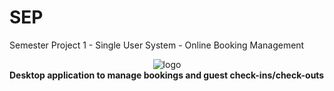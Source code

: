 # SEP

Semester Project 1 - Single User System - Online Booking Management

<div style="justify-content:center">
<div style="display: flex; justify-content: center;">
<img src="https://i.imgur.com/ip20JIz.png" alt="logo" >
</div>
<strong>Desktop application to manage bookings and guest check-ins/check-outs</strong>
</div>

